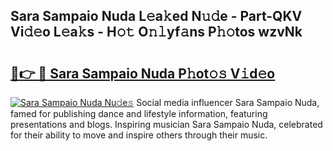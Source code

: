 ## Sara Sampaio Nuda L𝚎a𝚔ed N𝚞𝚍e - Part-QKV Vi𝚍𝚎o L𝚎a𝚔s - H𝚘𝚝 O𝚗𝚕yf𝚊ns P𝚑𝚘tos wzvNk

# <h2><a href="http://kfad4bn.oniu.top/?m=Sara+Sampaio+Nuda">🔗👉 🔴 Sara Sampaio Nuda P𝚑ot𝚘𝚜 V𝚒d𝚎o</a></h2>

[![Sara Sampaio Nuda Nu𝚍e𝚜](https://i.imgur.com/0qMVB7G.gif)](http://kfad4bn.oniu.top/?m=Sara+Sampaio+Nuda)
Social media influencer Sara Sampaio Nuda, famed for publishing dance and lifestyle information, featuring presentations and blogs. Inspiring musician Sara Sampaio Nuda, celebrated for their ability to move and inspire others through their music.  
